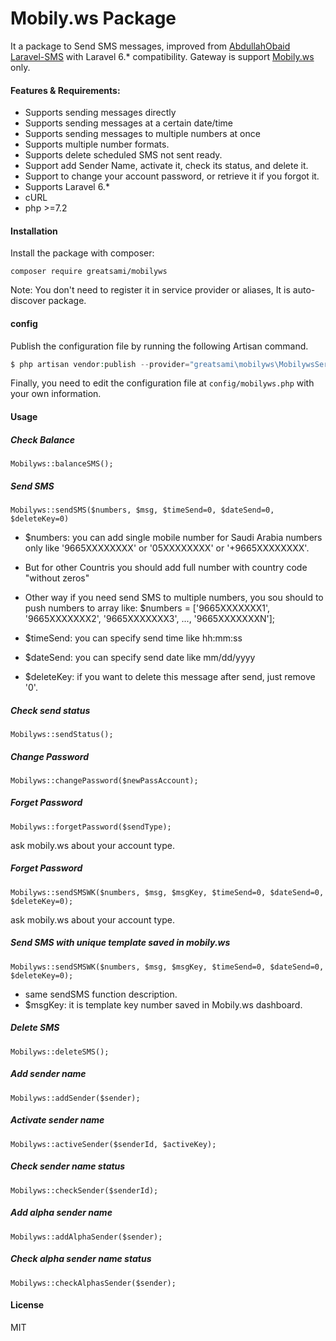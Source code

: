 # Mobily.ws Package
It a package to Send SMS messages, improved from [AbdullahObaid Laravel-SMS](https://github.com/AbdullahObaid/Laravel-SMS) with Laravel 6.* compatibility.
Gateway is support [Mobily.ws](https://www.mobily.ws/) only.   

#### Features & Requirements:
* Supports sending messages directly
* Supports sending messages at a certain date/time
* Supports sending messages to multiple numbers at once
* Supports multiple number formats.
* Supports delete scheduled SMS not sent ready.
* Support add Sender Name, activate it, check its status, and delete it.
* Support to change your account password, or retrieve it if you forgot it.
* Supports Laravel 6.*
* cURL 
* php >=7.2

#### Installation
Install the package with composer:

`composer require greatsami/mobilyws`

Note: You don\'t need to register it in service provider or aliases, It is auto-discover package.

#### config
Publish the configuration file by running the following Artisan command.

```php
$ php artisan vendor:publish --provider="greatsami\mobilyws\MobilywsServiceProvider"
```
Finally, you need to edit the configuration file at  `config/mobilyws.php` with your own information.

#### Usage

##### Check Balance
`Mobilyws::balanceSMS();`

##### Send SMS
`Mobilyws::sendSMS($numbers, $msg, $timeSend=0, $dateSend=0, $deleteKey=0)`

* $numbers: you can add single mobile number for Saudi Arabia numbers only like '9665XXXXXXXX' or '05XXXXXXXX' or '+9665XXXXXXXX'.

* But for other Countris you should add full number with country code "without zeros"

* Other way if you need send SMS to multiple numbers, you sou should to push numbers to array like:
$numbers = ['9665XXXXXXX1', '9665XXXXXXX2', '9665XXXXXXX3', ..., '9665XXXXXXXN'];

* $timeSend: you can specify send time like hh:mm:ss
* $dateSend: you can specify send date like mm/dd/yyyy
* $deleteKey: if you want to delete this message after send, just remove '0'.

##### Check send status
`Mobilyws::sendStatus();`

##### Change Password
`Mobilyws::changePassword($newPassAccount);`

##### Forget Password
`Mobilyws::forgetPassword($sendType);`

ask mobily.ws about your account type.


##### Forget Password
`Mobilyws::sendSMSWK($numbers, $msg, $msgKey, $timeSend=0, $dateSend=0, $deleteKey=0);`

ask mobily.ws about your account type.


##### Send SMS with unique template saved in mobily.ws
`Mobilyws::sendSMSWK($numbers, $msg, $msgKey, $timeSend=0, $dateSend=0, $deleteKey=0);`

* same sendSMS function description.
* $msgKey: it is template key number saved in Mobily.ws dashboard.

##### Delete SMS
`Mobilyws::deleteSMS();`

##### Add sender name
`Mobilyws::addSender($sender);`

##### Activate sender name
`Mobilyws::activeSender($senderId, $activeKey);`

##### Check sender name status
`Mobilyws::checkSender($senderId);`

##### Add alpha sender name
`Mobilyws::addAlphaSender($sender);`

##### Check alpha sender name status
`Mobilyws::checkAlphasSender($sender);`


#### License
MIT
